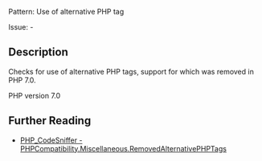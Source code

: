 Pattern: Use of alternative PHP tag

Issue: -

## Description

Checks for use of alternative PHP tags, support for which was removed in PHP 7.0.

PHP version 7.0

## Further Reading

* [PHP_CodeSniffer - PHPCompatibility.Miscellaneous.RemovedAlternativePHPTags](https://github.com/PHPCompatibility/PHPCompatibility/tree/develop/PHPCompatibility/Sniffs/Miscellaneous/RemovedAlternativePHPTagsSniff.php)